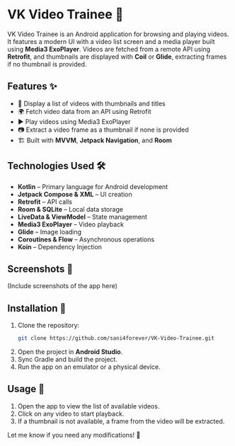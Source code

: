 # VK Video Trainee 🎥

VK Video Trainee is an Android application for browsing and playing videos. It features a modern UI with a video list screen and a media player built using **Media3 ExoPlayer**. Videos are fetched from a remote API using **Retrofit**, and thumbnails are displayed with **Coil** or **Glide**, extracting frames if no thumbnail is provided.

## Features ✨
- 📌 Display a list of videos with thumbnails and titles
- 🌍 Fetch video data from an API using Retrofit
- ▶️ Play videos using Media3 ExoPlayer
- 📷 Extract a video frame as a thumbnail if none is provided
- 🏗 Built with **MVVM**, **Jetpack Navigation**, and **Room**

## Technologies Used 🛠
- **Kotlin** – Primary language for Android development
- **Jetpack Compose & XML** – UI creation
- **Retrofit** – API calls
- **Room & SQLite** – Local data storage
- **LiveData & ViewModel** – State management
- **Media3 ExoPlayer** – Video playback
- **Glide** – Image loading
- **Coroutines & Flow** – Asynchronous operations
- **Koin** – Dependency Injection

## Screenshots 📸
(Include screenshots of the app here)

## Installation 🚀
1. Clone the repository:
   ```sh
   git clone https://github.com/sani4forever/VK-Video-Trainee.git
   ```
2. Open the project in **Android Studio**.
3. Sync Gradle and build the project.
4. Run the app on an emulator or a physical device.

## Usage 📖
1. Open the app to view the list of available videos.
2. Click on any video to start playback.
3. If a thumbnail is not available, a frame from the video will be extracted.

Let me know if you need any modifications! 🚀

